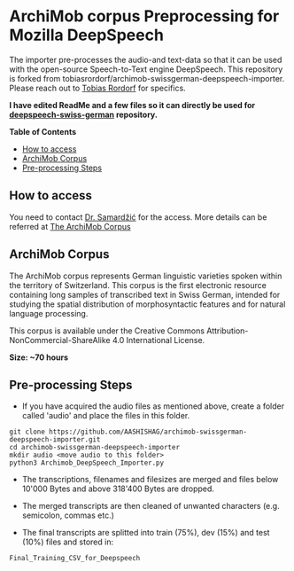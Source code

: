 # ArchiMob corpus Preprocessing for Mozilla DeepSpeech

 <p> The importer pre-processes the audio-and text-data so that it can be used with the open-source Speech-to-Text engine DeepSpeech. This repository is forked from tobiasrordorf/archimob-swissgerman-deepspeech-importer. Please reach out to <a href='https://www.linkedin.com/in/tobiasrordorf'>Tobias Rordorf</a> for specifics.

**I have edited ReadMe and a few files so it can directly be used for <a href='https://github.com/AASHISHAG/deepspeech-swiss-german'>deepspeech-swiss-german</a> repository.**  </p>

**Table of Contents**

- [How to access](#How_to_access)
- [ArchiMob Corpus](#ArchiMob_Corpus)
- [Pre-processing Steps](#Pre-processing_Steps)

## How to access
<p> You need to contact <a href='https://github.com/AASHISHAG/deepspeech-swiss-german'>Dr. Samardžić</a> for the access. More details can be referred at <a href='https://www.spur.uzh.ch/en/departments/research/textgroup/ArchiMob.html'>The ArchiMob Corpus</a>
  
## ArchiMob Corpus
<p> The ArchiMob corpus represents German linguistic varieties spoken within the territory of Switzerland. This corpus is the first electronic resource containing long samples of transcribed text in Swiss German, intended for studying the spatial distribution of morphosyntactic features and for natural language processing. </p>

This corpus is available under the Creative Commons Attribution-NonCommercial-ShareAlike 4.0 International License.

**Size: ~70 hours**

## Pre-processing Steps

- If you have acquired the audio files as mentioned above, create a folder called 'audio' and place the files in this folder. 
```
git clone https://github.com/AASHISHAG/archimob-swissgerman-deepspeech-importer.git
cd archimob-swissgerman-deepspeech-importer
mkdir audio <move audio to this folder>
python3 Archimob_DeepSpeech_Importer.py
```

- The transcriptions, filenames and filesizes are merged and files below 10'000 Bytes and above 318'400 Bytes are dropped.
- The merged transcripts are then cleaned of unwanted characters (e.g. semicolon, commas etc.)

- The final transcripts are splitted into train (75%), dev (15%) and test (10%) files and stored in:
```
Final_Training_CSV_for_Deepspeech
```



